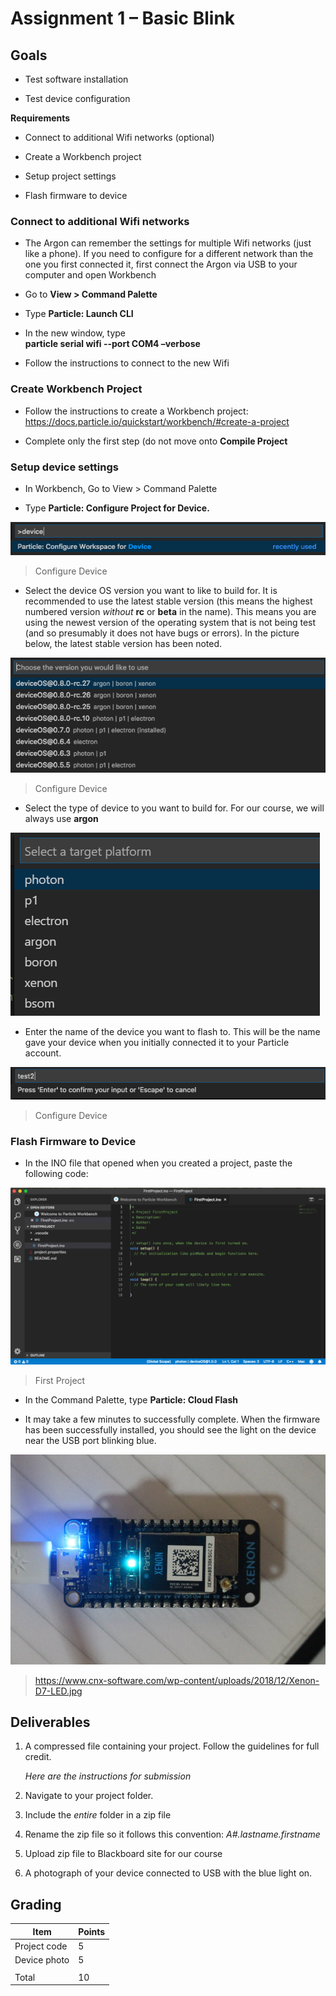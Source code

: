 Assignment 1 – Basic Blink
==========================

Goals
-----

-   Test software installation

-   Test device configuration

**Requirements**

-   Connect to additional Wifi networks (optional)

-   Create a Workbench project

-   Setup project settings

-   Flash firmware to device

### Connect to additional Wifi networks

-   The Argon can remember the settings for multiple Wifi networks (just like a
    phone). If you need to configure for a different network than the one you
    first connected it, first connect the Argon via USB to your computer and
    open Workbench

-   Go to **View \> Command Palette**

-   Type **Particle: Launch CLI**

-   In the new window, type  
    **particle serial wifi --port COM4 –verbose**

-   Follow the instructions to connect to the new Wifi

### Create Workbench Project

-   Follow the instructions to create a Workbench project:  
    <https://docs.particle.io/quickstart/workbench/#create-a-project>

-   Complete only the first step (do not move onto **Compile Project**

### Setup device settings

-   In Workbench, Go to View \> Command Palette

-   Type **Particle: Configure Project for Device.**

![](media/f46090a33a8cda9b07b6586a5328fb12.png)

>   Configure Device

-   Select the device OS version you want to like to build for. It is
    recommended to use the latest stable version (this means the highest
    numbered version *without* **rc** or **beta** in the name). This means you
    are using the newest version of the operating system that is not being test
    (and so presumably it does not have bugs or errors). In the picture below,
    the latest stable version has been noted.

![](media/9e6b2684205c5b77cad0a7087031fec3.png)

>   Configure Device

-   Select the type of device to you want to build for. For our course, we will
    always use **argon**

![](media/e800ce2f3ca3d6bda3d9378540418825.png)

-   Enter the name of the device you want to flash to. This will be the name
    gave your device when you initially connected it to your Particle account.

![](media/b45548e97ee3520b8fcb9fdf7e3a2e64.png)

>   Configure Device

### Flash Firmware to Device

-   In the INO file that opened when you created a project, paste the following
    code:

![](media/abff6159b011e556f68ec286cbd333cb.png)

>   First Project

-   In the Command Palette, type **Particle: Cloud Flash**

-   It may take a few minutes to successfully complete. When the firmware has
    been successfully installed, you should see the light on the device near the
    USB port blinking blue.

![](media/79a0f7798307a27bc34f8403471fe198.jpg)

>   https://www.cnx-software.com/wp-content/uploads/2018/12/Xenon-D7-LED.jpg

Deliverables
------------

1.  A compressed file containing your project. Follow the guidelines for full
    credit.

    *Here are the instructions for submission*

2.  Navigate to your project folder.

3.  Include the *entire* folder in a zip file

4.  Rename the zip file so it follows this convention: *A\#.lastname.firstname*

5.  Upload zip file to Blackboard site for our course

6.  A photograph of your device connected to USB with the blue light on.

Grading
-------

| Item         | Points |
|--------------|--------|
| Project code | 5      |
| Device photo | 5      |
|              |        |
| Total        | 10     |
